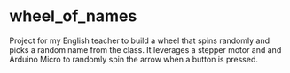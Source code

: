 # wheel_of_names
Project for my English teacher to build a wheel that spins randomly and picks a random name from the class.
It leverages a stepper motor and and Arduino Micro to randomly spin the arrow when a button is pressed.

